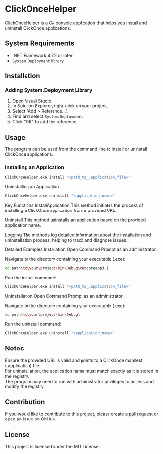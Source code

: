 # ClickOnceHelper

ClickOnceHelper is a C# console application that helps you install and uninstall ClickOnce applications.

## System Requirements

- .NET Framework 4.7.2 or later
- `System.Deployment` library

## Installation

### Adding System.Deployment Library

1. Open Visual Studio.
2. In Solution Explorer, right-click on your project.
3. Select "Add > Reference...".
4. Find and select `System.Deployment`.
5. Click "OK" to add the reference.

## Usage

The program can be used from the command line to install or uninstall ClickOnce applications.

### Installing an Application

```sh
ClickOnceHelper.exe install "<path_to_.application_file>"
```

Uninstalling an Application
```sh
ClickOnceHelper.exe uninstall "<application_name>"
```

Key Functions
InstallApplication
This method initiates the process of installing a ClickOnce application from a provided URL.

Uninstall
This method uninstalls an application based on the provided application name.

Logging
The methods log detailed information about the installation and uninstallation process, helping to track and diagnose issues.

Detailed Examples
Installation
Open Command Prompt as an administrator.

Navigate to the directory containing your executable (.exe):

```sh
cd path\to\your\project\bin\Debug\netcoreapp3.1
```
Run the install command:

```sh
ClickOnceHelper.exe install "<path_to_.application_file>"
```
Uninstallation
Open Command Prompt as an administrator.

Navigate to the directory containing your executable (.exe):

```sh
cd path\to\your\project\bin\Debug\
```
Run the uninstall command:

```sh
ClickOnceHelper.exe uninstall "<application_name>"
```

## Notes
Ensure the provided URL is valid and points to a ClickOnce manifest (.application) file. </br>
For uninstallation, the application name must match exactly as it is stored in the registry. </br>
The program may need to run with administrator privileges to access and modify the registry.

## Contribution
If you would like to contribute to this project, please create a pull request or open an issue on GitHub.

## License
This project is licensed under the MIT License.
